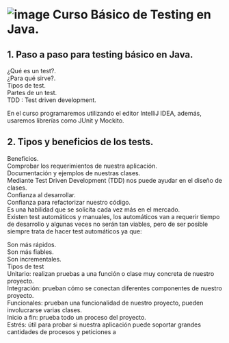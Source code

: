#  ![image](https://user-images.githubusercontent.com/31891276/125542266-d13280dc-06fe-4f4a-84fe-1e458b3dbacb.png) Curso Básico de Testing en Java.

## 1.  Paso a paso para testing básico en Java.

¿Qué es un test?.  
¿Para qué sirve?.  
Tipos de test.  
Partes de un test.  
TDD : Test driven development.  

En el curso programaremos utilizando el editor IntelliJ IDEA, además, usaremos librerías como JUnit y Mockito.  

## 2.  Tipos y beneficios de los tests.  

Beneficios.  
Comprobar los requerimientos de nuestra aplicación.  
Documentación y ejemplos de nuestras clases.  
Mediante Test Driven Development (TDD) nos puede ayudar en el diseño de clases.  
Confianza al desarrollar.  
Confianza para refactorizar nuestro código.  
Es una habilidad que se solicita cada vez más en el mercado.  
Existen test automáticos y manuales, los automáticos van a requerir tiempo de desarrollo y algunas veces no serán tan viables, pero de ser posible siempre trata de hacer test automáticos ya que:  

Son más rápidos.  
Son más fiables.  
Son incrementales.  
Tipos de test  
Unitario: realizan pruebas a una función o clase muy concreta de nuestro proyecto.  
Integración: prueban cómo se conectan diferentes componentes de nuestro proyecto.  
Funcionales: prueban una funcionalidad de nuestro proyecto, pueden involucrarse varias clases.  
Inicio a fin: prueba todo un proceso del proyecto.  
Estrés: útil para probar si nuestra aplicación puede soportar grandes cantidades de procesos y peticiones a  

